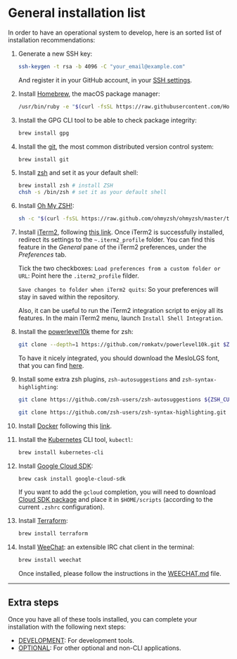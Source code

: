 # General installation list

In order to have an operational system to develop, here is an sorted list of installation recommendations:

1. Generate a new SSH key:

   ```sh
   ssh-keygen -t rsa -b 4096 -C "your_email@example.com"
   ```

   And register it in your GitHub account, in your [SSH settings](https://github.com/settings/keys).

2. Install [Homebrew](https://brew.sh/), the macOS package manager:

   ```sh
   /usr/bin/ruby -e "$(curl -fsSL https://raw.githubusercontent.com/Homebrew/install/master/install)"
   ```

3. Install the GPG CLI tool to be able to check package integrity:

   ```sh
   brew install gpg
   ```

4. Install the [git](https://git-scm.com/), the most common distributed version control system:

   ```sh
   brew install git
   ```

5. Install [zsh](https://www.zsh.org/) and set it as your default shell:

   ```sh
   brew install zsh # install ZSH
   chsh -s /bin/zsh # set it as your default shell
   ```

6. Install [Oh My ZSH!](https://ohmyz.sh/):

   ```sh
   sh -c "$(curl -fsSL https://raw.github.com/ohmyzsh/ohmyzsh/master/tools/install.sh)"
   ```

7. Install [iTerm2](https://iterm2.com/), following [this link](https://iterm2.com/downloads/stable/latest). Once iTerm2 is successfully installed, redirect its settings to the `~.iterm2_profile` folder. You can find this feature in the _General_ pane of the iTerm2 preferences, under the _Preferences_ tab.

   Tick the two checkboxes:
   `Load preferences from a custom folder or URL`: Point here the `.iterm2_profile` filder.

   `Save changes to folder when iTerm2 quits`: So your preferences will stay in saved within the repository.

   Also, it can be useful to run the iTerm2 integration script to enjoy all its features. In the main iTerm2 menu, launch `Install Shell Integration`.

8. Install the [powerlevel10k](https://github.com/romkatv/powerlevel10k) theme for zsh:

   ```sh
   git clone --depth=1 https://github.com/romkatv/powerlevel10k.git $ZSH_CUSTOM/themes/powerlevel10k
   ```

   To have it nicely integrated, you should download the MesloLGS font, that you can find [here](https://github.com/romkatv/powerlevel10k#manual-font-installation).

9. Install some extra zsh plugins, `zsh-autosuggestions` and `zsh-syntax-highlighting`:

   ```sh
   git clone https://github.com/zsh-users/zsh-autosuggestions ${ZSH_CUSTOM:-~/.oh-my-zsh/custom}/plugins/zsh-autosuggestions

   git clone https://github.com/zsh-users/zsh-syntax-highlighting.git ${ZSH_CUSTOM:-~/.oh-my-zsh/custom}/plugins/zsh-syntax-highlighting
   ```

10. Install [Docker](https://www.docker.com/) following this [link](https://download.docker.com/mac/stable/Docker.dmg).

11. Install the [Kubernetes](https://kubernetes.io/) CLI tool, `kubectl`:

    ```sh
    brew install kubernetes-cli
    ```

12. Install [Google Cloud SDK](https://cloud.google.com/sdk/):

    ```sh
    brew cask install google-cloud-sdk
    ```

    If you want to add the `gcloud` completion, you will need to download [Cloud SDK package](https://cloud.google.com/sdk/docs/quickstart-macos) and place it in `$HOME/scripts` (according to the current `.zshrc` configuration).

13. Install [Terraform](https://www.terraform.io/):

    ```sh
    brew install terraform
    ```

14. Install [WeeChat](https://weechat.org/): an extensible IRC chat client in the terminal:
    ```sh
    brew install weechat
    ```
    Once installed, please follow the instructions in the [WEECHAT.md](./WEECHAT.md) file.

---

## Extra steps

Once you have all of these tools installed, you can complete your installation with the following next steps:

- [DEVELOPMENT](./DEVELOPMENT.md): For development tools.
- [OPTIONAL](./OPTIONAL.md): For other optional and non-CLI applications.
